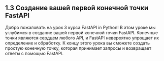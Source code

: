 ## 1.3 Создание вашей первой конечной точки FastAPI

Добро пожаловать на урок 3 курса FastAPI in Python! В этом уроке мы углубимся в создание вашей первой конечной точки FastAPI. Конечные точки являются сердцем любого API, и FastAPI невероятно упрощает их определение и обработку. К концу этого урока вы сможете создать простую конечную точку, которая принимает запросы и возвращает ответы с помощью FastAPI.
